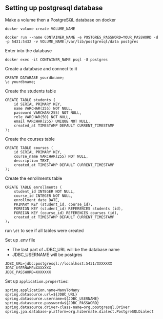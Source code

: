 ## Setting up postgresql database

Make a volume then a PostgreSQL database on docker

```docker volume create VOLUME_NAME```
```
docker run --name CONTAINER_NAME -e POSTGRES_PASSWORD=YOUR_PASSWORD -d -p 5431:5432 -v VOLUME_NAME:/var/lib/postgresql/data postgres
```
Enter into the database
```
docker exec -it CONTAINER_NAME psql -U postgres
```
Create a database and connect to it
```
CREATE DATABASE yourdbname;
\c yourdbname;
```
Create the students table
```
CREATE TABLE students (
    id SERIAL PRIMARY KEY,
    name VARCHAR(255) NOT NULL,
    password VARCHAR(255) NOT NULL,
    role VARCHAR(50) NOT NULL,
    email VARCHAR(255) UNIQUE NOT NULL,
    created_at TIMESTAMP DEFAULT CURRENT_TIMESTAMP
);
```
Create the courses table
```
CREATE TABLE courses (
    id SERIAL PRIMARY KEY,
    course_name VARCHAR(255) NOT NULL,
    description TEXT,
    created_at TIMESTAMP DEFAULT CURRENT_TIMESTAMP
);
```
Create the enrollments table
```
CREATE TABLE enrollments (
    student_id INTEGER NOT NULL,
    course_id INTEGER NOT NULL,
    enrollment_date DATE,
    PRIMARY KEY (student_id, course_id),
    FOREIGN KEY (student_id) REFERENCES students (id),
    FOREIGN KEY (course_id) REFERENCES courses (id),
    created_at TIMESTAMP DEFAULT CURRENT_TIMESTAMP
);
```
run `\dt` to see if all tables were created

Set up .env file
- The last part of JDBC_URL will be the database name
- JDBC_USERNAME will be postgres

```
JDBC_URL=jdbc:postgresql://localhost:5431/XXXXXXX
JDBC_USERNAME=XXXXXXX
JDBC_PASSWORD=XXXXXXX
```
Set up `application.properties`:
```
spring.application.name=ManyToMany
spring.datasource.url=${JDBC_URL}
spring.datasource.username=${JDBC_USERNAME}
spring.datasource.password=${JDBC_PASSWORD}
spring.datasource.driver-class-name=org.postgresql.Driver
spring.jpa.database-platform=org.hibernate.dialect.PostgreSQLDialect
```

